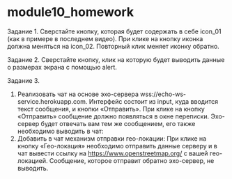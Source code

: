 # module10_homework

Задание 1.
  Сверстайте кнопку, которая будет содержать в себе icon_01 (как в примере в последнем видео). 
  При клике на кнопку иконка должна меняться на icon_02. Повторный клик меняет иконку обратно.
  
Задание 2.
  Сверстайте кнопку, клик на которую будет выводить данные о размерах экрана с помощью alert. 
  
Задание 3.
  1. Реализовать чат на основе эхо-сервера wss://echo-ws-service.herokuapp.com.
Интерфейс состоит из input, куда вводится текст сообщения, и кнопки «Отправить».
При клике на кнопку «Отправить» сообщение должно появляться в окне переписки.
Эхо-сервер будет отвечать вам тем же сообщением, его также необходимо выводить в чат:
  2. Добавить в чат механизм отправки гео-локации:
  При клике на кнопку «Гео-локация» необходимо отправить данные серверу и в чат вывести ссылку на https://www.openstreetmap.org/ с вашей гео-локацией. 
  Сообщение, которое отправит обратно эхо-сервер, не выводить.
